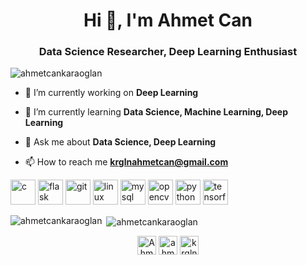 <h1 align="center">Hi 👋, I'm Ahmet Can</h1>
<h3 align="center">Data Science Researcher, Deep Learning Enthusiast</h3>

<p align="left"> <img src="https://komarev.com/ghpvc/?username=ahmetcankaraoglan" alt="ahmetcankaraoglan" /> </p>

- 🔭 I’m currently working on **Deep Learning**

- 🌱 I’m currently learning **Data Science, Machine Learning, Deep Learning**

- 💬 Ask me about **Data Science, Deep Learning**

- 📫 How to reach me **krglnahmetcan@gmail.com**

<p align="left"><img src="https://devicons.github.io/devicon/devicon.git/icons/c/c-original.svg" alt="c" width="40" height="40"/> <img src="https://www.vectorlogo.zone/logos/pocoo_flask/pocoo_flask-icon.svg" alt="flask" width="40" height="40"/> <img src="https://www.vectorlogo.zone/logos/git-scm/git-scm-icon.svg" alt="git" width="40" height="40"/> <img src="https://devicons.github.io/devicon/devicon.git/icons/linux/linux-original.svg" alt="linux" width="40" height="40"/> <img src="https://devicons.github.io/devicon/devicon.git/icons/mysql/mysql-original-wordmark.svg" alt="mysql" width="40" height="40"/> <img src="https://www.vectorlogo.zone/logos/opencv/opencv-icon.svg" alt="opencv" width="40" height="40"/> <img src="https://devicons.github.io/devicon/devicon.git/icons/python/python-original.svg" alt="python" width="40" height="40"/> <img src="https://www.vectorlogo.zone/logos/tensorflow/tensorflow-icon.svg" alt="tensorflow" width="40" height="40"/></p>

<p><img align="left" src="https://github-readme-stats.vercel.app/api/top-langs/?username=ahmetcankaraoglan&layout=compact&hide=html" alt="ahmetcankaraoglan" /></p>

<p>&nbsp;<img align="center" src="https://github-readme-stats.vercel.app/api?username=ahmetcankaraoglan&show_icons=true" alt="ahmetcankaraoglan" /></p>

<p align="center">
<a href="https://twitter.com/https://twitter.com/" target="blank"><img align="center" src="https://cdn.jsdelivr.net/npm/simple-icons@3.0.1/icons/twitter.svg" alt="AhmetCanKaraol" height="30" width="30" /></a>
<a href="https://kaggle.com/ahmetcankaraolan" target="blank"><img align="center" src="https://cdn.jsdelivr.net/npm/simple-icons@3.0.1/icons/kaggle.svg" alt="ahmetcankaraolan" height="30" width="30" /></a>
<a href="https://medium.com/https://medium.com/" target="blank"><img align="center" src="https://cdn.jsdelivr.net/npm/simple-icons@3.0.1/icons/medium.svg" alt="krglnahmetcan" height="30" width="30" /></a>
</p>
